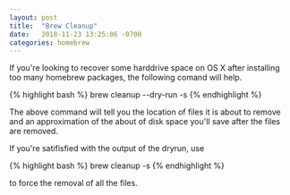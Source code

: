 ```yaml
---
layout: post
title:  "Brew Cleanup"
date:   2018-11-23 13:25:06 -0700
categories: homebrew
---
```


If you're looking to recover some harddrive space on OS X
after installing too many homebrew packages, the following 
comand will help.  

{% highlight bash %}
	brew cleanup --dry-run -s 
{% endhighlight %}

The above command will tell you the location of files it is
about to remove and an approximation of the about of disk
space you'll save after the files are removed.

If you're satifisfied with the output of the dryrun, use  

{% highlight bash %}
	brew cleanup -s
{% endhighlight %}

to force the removal of  all the files.








[tmcw]: https://macwright.org










